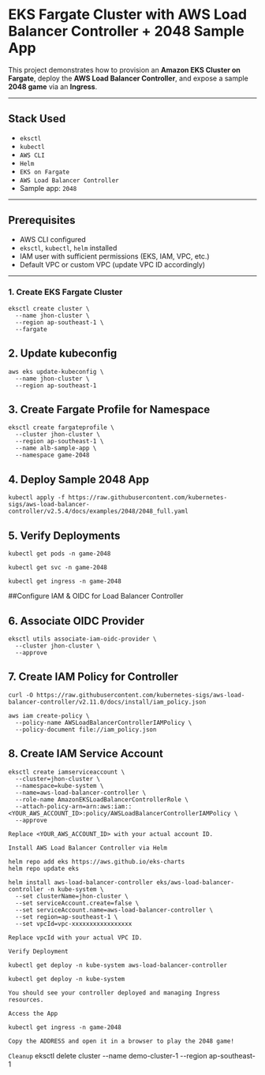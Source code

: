 # EKS Fargate Cluster with AWS Load Balancer Controller + 2048 Sample App

This project demonstrates how to provision an **Amazon EKS Cluster on Fargate**, deploy the **AWS Load Balancer Controller**, and expose a sample **2048 game** via an **Ingress**.

---

## Stack Used

- `eksctl`
- `kubectl`
- `AWS CLI`
- `Helm`
- `EKS on Fargate`
- `AWS Load Balancer Controller`
- Sample app: `2048`

---

## Prerequisites

- AWS CLI configured
- `eksctl`, `kubectl`, `helm` installed
- IAM user with sufficient permissions (EKS, IAM, VPC, etc.)
- Default VPC or custom VPC (update VPC ID accordingly)

---

### 1. Create EKS Fargate Cluster

```
eksctl create cluster \
  --name jhon-cluster \
  --region ap-southeast-1 \
  --fargate
```

## 2. Update kubeconfig
```
aws eks update-kubeconfig \
  --name jhon-cluster \
  --region ap-southeast-1
```

## 3. Create Fargate Profile for Namespace
```
eksctl create fargateprofile \
  --cluster jhon-cluster \
  --region ap-southeast-1 \
  --name alb-sample-app \
  --namespace game-2048
```
## 4. Deploy Sample 2048 App
```
kubectl apply -f https://raw.githubusercontent.com/kubernetes-sigs/aws-load-balancer-controller/v2.5.4/docs/examples/2048/2048_full.yaml
```

## 5. Verify Deployments
```
kubectl get pods -n game-2048
```
```
kubectl get svc -n game-2048
```
```
kubectl get ingress -n game-2048
```

##Configure IAM & OIDC for Load Balancer Controller
## 6. Associate OIDC Provider
```
eksctl utils associate-iam-oidc-provider \
  --cluster jhon-cluster \
  --approve
```

## 7. Create IAM Policy for Controller
```
curl -O https://raw.githubusercontent.com/kubernetes-sigs/aws-load-balancer-controller/v2.11.0/docs/install/iam_policy.json
```
```
aws iam create-policy \
  --policy-name AWSLoadBalancerControllerIAMPolicy \
  --policy-document file://iam_policy.json
```

## 8. Create IAM Service Account
```
eksctl create iamserviceaccount \
  --cluster=jhon-cluster \
  --namespace=kube-system \
  --name=aws-load-balancer-controller \
  --role-name AmazonEKSLoadBalancerControllerRole \
  --attach-policy-arn=arn:aws:iam::<YOUR_AWS_ACCOUNT_ID>:policy/AWSLoadBalancerControllerIAMPolicy \
  --approve
```

```Replace <YOUR_AWS_ACCOUNT_ID> with your actual account ID.```

```Install AWS Load Balancer Controller via Helm```
```
helm repo add eks https://aws.github.io/eks-charts
helm repo update eks
```
```
helm install aws-load-balancer-controller eks/aws-load-balancer-controller -n kube-system \
  --set clusterName=jhon-cluster \
  --set serviceAccount.create=false \
  --set serviceAccount.name=aws-load-balancer-controller \
  --set region=ap-southeast-1 \
  --set vpcId=vpc-xxxxxxxxxxxxxxxxx
```

```Replace vpcId with your actual VPC ID.```

```Verify Deployment```
```
kubectl get deploy -n kube-system aws-load-balancer-controller
```
```
kubectl get deploy -n kube-system
```

```You should see your controller deployed and managing Ingress resources.```

```Access the App```
```
kubectl get ingress -n game-2048
```

```Copy the ADDRESS and open it in a browser to play the 2048 game!```

```Cleanup```
eksctl delete cluster --name demo-cluster-1 --region ap-southeast-1

